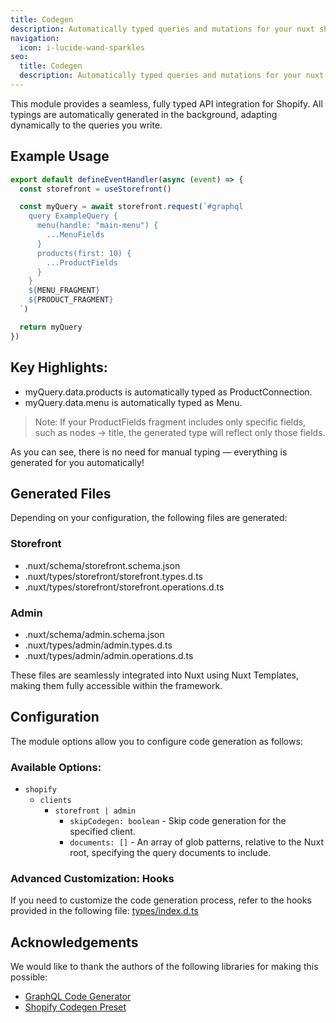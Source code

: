 ```yaml
---
title: Codegen
description: Automatically typed queries and mutations for your nuxt shopify project
navigation:
  icon: i-lucide-wand-sparkles
seo:
  title: Codegen
  description: Automatically typed queries and mutations for your nuxt shopify project
---
```


This module provides a seamless, fully typed API integration for Shopify. All typings are automatically generated in the
background, adapting dynamically to the queries you write.

## Example Usage

```ts [~/server/api/example.ts]
export default defineEventHandler(async (event) => {
  const storefront = useStorefront()

  const myQuery = await storefront.request(`#graphql
    query ExampleQuery {
      menu(handle: "main-menu") {
        ...MenuFields
      }
      products(first: 10) {
        ...ProductFields
      }
    }
    ${MENU_FRAGMENT}
    ${PRODUCT_FRAGMENT}
  `)

  return myQuery
})
```

## Key Highlights:

- myQuery.data.products is automatically typed as ProductConnection.
- myQuery.data.menu is automatically typed as Menu.

> Note: If your ProductFields fragment includes only specific fields, such as nodes -> title, the generated type will
> reflect only those fields.

As you can see, there is no need for manual typing — everything is generated for you automatically!

## Generated Files

Depending on your configuration, the following files are generated:

### Storefront

- .nuxt/schema/storefront.schema.json
- .nuxt/types/storefront/storefront.types.d.ts
- .nuxt/types/storefront/storefront.operations.d.ts

### Admin

- .nuxt/schema/admin.schema.json
- .nuxt/types/admin/admin.types.d.ts
- .nuxt/types/admin/admin.operations.d.ts

These files are seamlessly integrated into Nuxt using Nuxt Templates, making them fully accessible within the framework.

## Configuration

The module options allow you to configure code generation as follows:

### Available Options:

- `shopify`
  - `clients`
    - `storefront | admin`
      - `skipCodegen: boolean` - Skip code generation for the specified client.
      - `documents: []` - An array of glob patterns, relative to the Nuxt root, specifying the query documents to
      include.

### Advanced Customization: Hooks

If you need to customize the code generation process, refer to the hooks provided in the following file:
[types/index.d.ts](https://github.com/nuxt-modules/shopify/blob/main/src/types/index.d.ts)

## Acknowledgements

We would like to thank the authors of the following libraries for making this possible:

- [GraphQL Code Generator](https://the-guild.dev/graphql/codegen)
- [Shopify Codegen Preset](https://github.com/Shopify/shopify-app-js/tree/main/packages/api-clients/api-codegen-preset)
